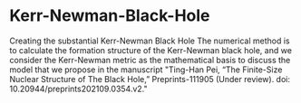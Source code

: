 # Kerr-Newman-Black-Hole
Creating the substantial Kerr-Newman Black Hole
The numerical method is to calculate the formation structure of the Kerr-Newman black hole, and we consider the Kerr-Newman metric as the mathematical basis to discuss the model that we propose in the manuscript "Ting-Han Pei, “The Finite-Size Nuclear Structure of The Black Hole,” Preprints-111905 (Under review). doi: 10.20944/preprints202109.0354.v2."
